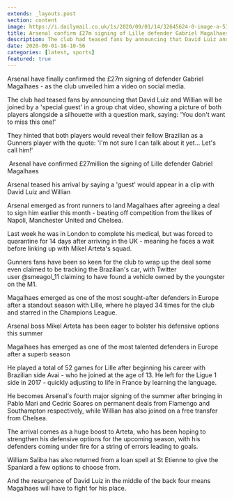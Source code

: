 ```yaml
---
extends: _layouts.post
section: content
image: https://i.dailymail.co.uk/1s/2020/09/01/14/32645624-0-image-a-53_1598968252105.jpg 
title: Arsenal confirm £27m signing of Lille defender Gabriel Magalhaes 
description: The club had teased fans by announcing that David Luiz and Willian will be joined by a special guest in a group chat video, showing a picture of both players alongside a silhouette. 
date: 2020-09-01-16-10-56 
categories: [latest, sports] 
featured: true 
--- 
```

Arsenal have finally confirmed the £27m signing of defender Gabriel Magalhaes - as the club unveiled him a video on social media. 

The club had teased fans by announcing that David Luiz and Willian will be joined by a 'special guest' in a group chat video, showing a picture of both players alongside a silhouette with a question mark, saying: 'You don't want to miss this one!'

They hinted that both players would reveal their fellow Brazilian as a Gunners player with the quote: 'I'm not sure I can talk about it yet... Let's call him!'

 Arsenal have confirmed £27million the signing of Lille defender Gabriel Magalhaes

Arsenal teased his arrival by saying a 'guest' would appear in a clip with David Luiz and Willian

Arsenal emerged as front runners to land Magalhaes after agreeing a deal to sign him earlier this month - beating off competition from the likes of Napoli, Manchester United and Chelsea.

Last week he was in London to complete his medical, but was forced to quarantine for 14 days after arriving in the UK - meaning he faces a wait before linking up with Mikel Arteta's squad.

Gunners fans have been so keen for the club to wrap up the deal some even claimed to be tracking the Brazilian's car, with Twitter user @smeagol_11 claiming to have found a vehicle owned by the youngster on the M1.  

Magalhaes emerged as one of the most sought-after defenders in Europe after a standout season with Lille, where he played 34 times for the club and starred in the Champions League.

Arsenal boss Mikel Arteta has been eager to bolster his defensive options this summer

Magalhaes has emerged as one of the most talented defenders in Europe after a superb season

He played a total of 52 games for Lille after beginning his career with Brazilian side Avai - who he joined at the age of 13. He left for the Ligue 1 side in 2017 - quickly adjusting to life in France by learning the language. 

He becomes Arsenal's fourth major signing of the summer after bringing in Pablo Mari and Cedric Soares on permanent deals from Flamengo and Southampton respectively, while Willian has also joined on a free transfer from Chelsea.

The arrival comes as a huge boost to Arteta, who has been hoping to strengthen his defensive options for the upcoming season, with his defenders coming under fire for a string of errors leading to goals.

William Saliba has also returned from a loan spell at St Etienne to give the Spaniard a few options to choose from.

And the resurgence of David Luiz in the middle of the back four means Magalhaes will have to fight for his place.

